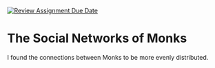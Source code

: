 [![Review Assignment Due Date](https://classroom.github.com/assets/deadline-readme-button-22041afd0340ce965d47ae6ef1cefeee28c7c493a6346c4f15d667ab976d596c.svg)](https://classroom.github.com/a/Cf09U7gu)
# The Social Networks of Monks

I found the connections between Monks to be more evenly distributed.
